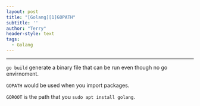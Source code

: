 ```yaml
---
layout: post
title: "[Golang][1]GOPATH"
subtitle: ''
author: "Terry"
header-style: text
tags:
  - Golang
---
```

---

```go build``` generate a binary file that can be run even though no go envirnoment.
 


```GOPATH``` would be used when you import packages.  

```GOROOT``` is the path that you ```sudo apt install golang```.